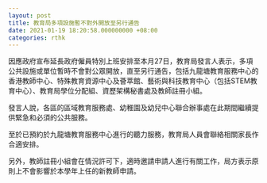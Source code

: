 ```yaml
---
layout: post
title: 教育局多項設施暫不對外開放至另行通告
date: 2021-01-19 18:20:58.000000000 +08:00
categories: rthk
---
```


因應政府宣布延長政府僱員特別上班安排至本月27日，教育局發言人表示，多項公共設施或單位暫時不會對公眾開放，直至另行通告，包括九龍塘教育服務中心的香港教師中心、特殊教育資源中心及薈萃館、藝術與科技教育中心（包括STEM教育中心）、教育局學位分配組、資歷架構秘書處及教師註冊小組。

發言人說，各區的區域教育服務處、幼稚園及幼兒中心聯合辦事處在此期間繼續提供緊急和必須的公共服務。

至於已預約於九龍塘教育服務中心進行的聽力服務，教育局人員會聯絡相關家長作合適安排。

另外，教師註冊小組會在情況許可下，適時邀請申請人進行有關工作，局方表示原則上不會影響於本學年上任的新教師申請。
